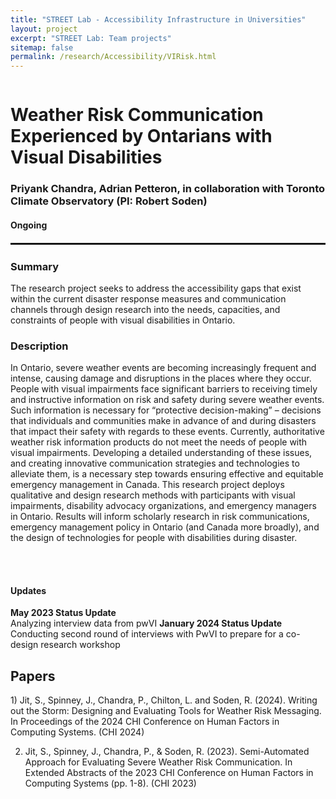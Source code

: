```yaml
---
title: "STREET Lab - Accessibility Infrastructure in Universities"
layout: project
excerpt: "STREET Lab: Team projects"
sitemap: false
permalink: /research/Accessibility/VIRisk.html
---
```

<div class="row" style="display: flex;">


<!--<div class="col-sm-5 clearfix" >
  <img src="{{ site.url }}{{ site.baseurl }}/images/pubpic/{{ project.photo }}" class="img-reponsive" width="100%" style="float: left" />
</div>-->

<div class="container-fluid">
  <h1>Weather Risk Communication Experienced by Ontarians with Visual Disabilities</h1>
  <h3>Priyank Chandra, Adrian Petteron, in collaboration with Toronto Climate Observatory (PI: Robert Soden)</h3>
  <h4>Ongoing</h4>
</div>

</div>

<hr style="margin-top: 0.1rem;
  margin-bottom: 0.1rem;
  border: 0;
  border-top: 2px solid rgba(0, 0, 0, 0.2);"/>

<div class="row" style="display: flex;">

<div class=" col-sm-12">
  <h3>Summary</h3>
The research project seeks to address the accessibility gaps that exist within the current disaster response measures and communication channels through design research into the needs, capacities, and constraints of people with visual disabilities in Ontario. 

  <h3>Description</h3>
In Ontario, severe weather events are becoming increasingly frequent and intense, causing damage and disruptions in the places where they occur. People with visual impairments face significant barriers to receiving timely and instructive information on risk and safety during severe weather events. Such information is necessary for “protective decision-making” – decisions that individuals and communities make in advance of and during disasters that impact their safety with regards to these events. Currently, authoritative weather risk information products do not meet the needs of people with visual impairments. 	Developing a detailed understanding of these issues, and creating innovative communication strategies and technologies to alleviate them, is a necessary step towards ensuring effective and equitable emergency management in Canada. This research project deploys qualitative and design research methods with participants with visual impairments, disability advocacy organizations, and emergency managers in Ontario. Results will inform scholarly research in risk communications, emergency management policy in Ontario (and Canada more broadly), and the design of technologies for people with disabilities during disaster.


<br><br>
  
<h4>Updates</h4>
<b>May 2023 Status Update</b><br>Analyzing interview data from pwVI
<b>January 2024 Status Update</b><br>Conducting second round of interviews with PwVI to prepare for a co-design research workshop
  
<h2>Papers</h2>
1) Jit, S., Spinney, J., Chandra, P., Chilton, L. and Soden, R. (2024). Writing out the Storm: Designing and Evaluating Tools for Weather Risk Messaging. In Proceedings of the 2024 CHI Conference on Human Factors in Computing Systems. (CHI 2024)

2) Jit, S., Spinney, J., Chandra, P., & Soden, R. (2023). Semi-Automated Approach for Evaluating Severe Weather Risk Communication. In Extended Abstracts of the 2023 CHI Conference on Human Factors in Computing Systems (pp. 1-8). (CHI 2023)
<br />

